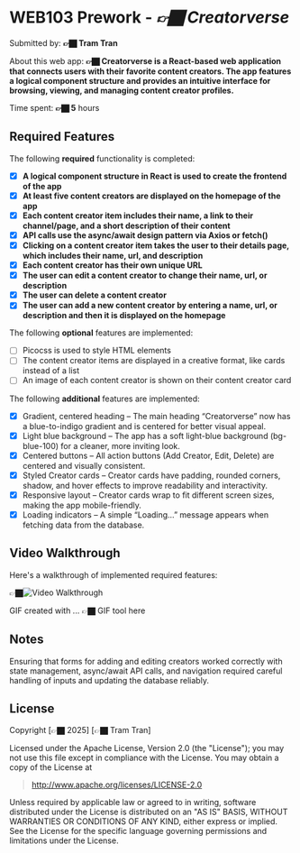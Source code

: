 # WEB103 Prework - *👉🏿 Creatorverse*

Submitted by: **👉🏿 Tram Tran**

About this web app: **👉🏿 Creatorverse is a React-based web application that connects users with their favorite content creators. The app features a logical component structure and provides an intuitive interface for browsing, viewing, and managing content creator profiles.**

Time spent: **👉🏿 5** hours

## Required Features

The following **required** functionality is completed:

<!-- 👉🏿👉🏿👉🏿 Make sure to check off completed functionality below -->
- [x] **A logical component structure in React is used to create the frontend of the app**
- [x] **At least five content creators are displayed on the homepage of the app**
- [x] **Each content creator item includes their name, a link to their channel/page, and a short description of their content**
- [x] **API calls use the async/await design pattern via Axios or fetch()**
- [x] **Clicking on a content creator item takes the user to their details page, which includes their name, url, and description**
- [x] **Each content creator has their own unique URL**
- [x] **The user can edit a content creator to change their name, url, or description**
- [x] **The user can delete a content creator**
- [x] **The user can add a new content creator by entering a name, url, or description and then it is displayed on the homepage**

The following **optional** features are implemented:

- [ ] Picocss is used to style HTML elements
- [ ] The content creator items are displayed in a creative format, like cards instead of a list
- [ ] An image of each content creator is shown on their content creator card

The following **additional** features are implemented:

* [x] Gradient, centered heading – The main heading “Creatorverse” now has a blue-to-indigo gradient and is centered for better visual appeal.
* [x] Light blue background – The app has a soft light-blue background (bg-blue-100) for a cleaner, more inviting look.
* [x] Centered buttons – All action buttons (Add Creator, Edit, Delete) are centered and visually consistent.
* [x] Styled Creator cards – Creator cards have padding, rounded corners, shadow, and hover effects to improve readability and interactivity.
* [x] Responsive layout – Creator cards wrap to fit different screen sizes, making the app mobile-friendly.
* [x] Loading indicators – A simple “Loading…” message appears when fetching data from the database.

## Video Walkthrough

Here's a walkthrough of implemented required features:

👉🏿<img src='http://i.imgur.com/link/to/your/gif/file.gif' title='Video Walkthrough' width='' alt='Video Walkthrough' />

<!-- Replace this with whatever GIF tool you used! -->
GIF created with ...  👉🏿 GIF tool here
<!-- Recommended tools:
[Kap](https://getkap.co/) for macOS
[ScreenToGif](https://www.screentogif.com/) for Windows
[peek](https://github.com/phw/peek) for Linux. -->

## Notes

Ensuring that forms for adding and editing creators worked correctly with state management, async/await API calls, and navigation required careful handling of inputs and updating the database reliably.

## License

Copyright [👉🏿 2025] [👉🏿 Tram Tran]

Licensed under the Apache License, Version 2.0 (the "License"); you may not use this file except in compliance with the License. You may obtain a copy of the License at

> http://www.apache.org/licenses/LICENSE-2.0

Unless required by applicable law or agreed to in writing, software distributed under the License is distributed on an "AS IS" BASIS, WITHOUT WARRANTIES OR CONDITIONS OF ANY KIND, either express or implied. See the License for the specific language governing permissions and limitations under the License.
